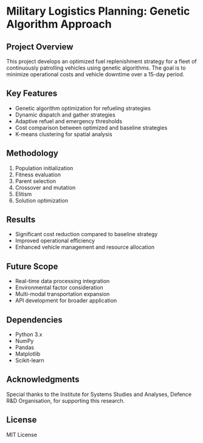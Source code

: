 # Military Logistics Planning: Genetic Algorithm Approach

## Project Overview

This project develops an optimized fuel replenishment strategy for a fleet of continuously patrolling vehicles using genetic algorithms. The goal is to minimize operational costs and vehicle downtime over a 15-day period.

## Key Features

- Genetic algorithm optimization for refueling strategies
- Dynamic dispatch and gather strategies
- Adaptive refuel and emergency thresholds
- Cost comparison between optimized and baseline strategies
- K-means clustering for spatial analysis

## Methodology

1. Population initialization
2. Fitness evaluation
3. Parent selection
4. Crossover and mutation
5. Elitism
6. Solution optimization

## Results

- Significant cost reduction compared to baseline strategy
- Improved operational efficiency
- Enhanced vehicle management and resource allocation

## Future Scope

- Real-time data processing integration
- Environmental factor consideration
- Multi-modal transportation expansion
- API development for broader application

## Dependencies

- Python 3.x
- NumPy
- Pandas
- Matplotlib
- Scikit-learn

## Acknowledgments

Special thanks to the Institute for Systems Studies and Analyses, Defence R&D Organisation, for supporting this research.

## License

MIT License
